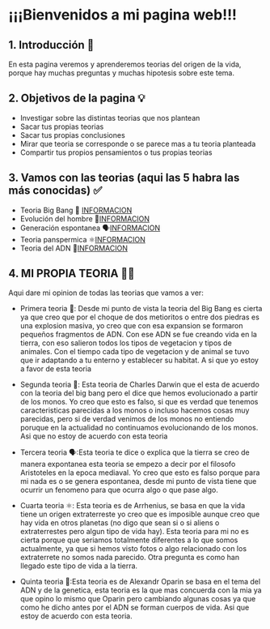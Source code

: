 # ¡¡¡Bienvenidos a mi pagina web!!!
## 1. Introducción 🎯
En esta pagina veremos y aprenderemos teorias del origen de la vida, porque hay muchas preguntas y muchas hipotesis sobre este tema.
## 2. Objetivos de la pagina 💡
- Investigar sobre las distintas teorias que nos plantean
- Sacar tus propias teorias
- Sacar tus propias conclusiones
- Mirar que teoria se corresponde o se parece mas a tu teoria planteada
- Compartir tus propios pensamientos o tus propias teorias
## 3. Vamos con las teorias (aqui las 5 habra las más conocidas) ✅
- Teoria Big Bang 🤯 [INFORMACION](00.Teoria_BIg_Bang/Informacion.md)
- Evolución del hombre 🐒[INFORMACION](01.Teoria_Charles_Darwin/README.md)
- Generación espontanea 🗣️[INFORMACION](02.Teoria_Generación_Espontanea/README.md)
- Teoria panspermica ⚛️[INFORMACION](03.Teoria_panspermica/README.md)
- Teoria del ADN 🧬[INFORMACION](04.Teoria_del_ADN/README.md)

## 4. MI PROPIA TEORIA 🧑‍💻
Aqui dare mi opinion de todas las teorias que vamos a ver:

- Primera teoria 🤯: Desde mi punto de vista la teoria del Big Bang es cierta ya que creo que por el choque de dos metioritos o entre dos piedras es una explosion masiva, yo creo que con esa expansion se formaron pequeños fragmentos de ADN. Con ese ADN se fue creando vida en la tierra, con eso salieron todos los tipos de vegetacion y tipos de animales. Con el tiempo cada tipo de vegetacion y de animal se tuvo que ir adaptando a tu enterno y establecer su habitat. A si que yo estoy a favor de esta teoria

- Segunda teoria 🐒: Esta teoria de Charles Darwin que el esta de acuerdo con la teoria del big bang pero el dice que hemos evolucionado a partir de los monos. Yo creo que esto es falso, si que es verdad que tenemos caracteristicas parecidas a los monos o incluso hacemos cosas muy parecidas, pero si de verdad venimos de los monos no entiendo poruque en la actualidad no continuamos evolucionando de los monos. Asi que no estoy de acuerdo con esta teoria

- Tercera teoria 🗣️:Esta teoria te dice o explica que la tierra se creo de manera expontanea esta teoria se empezo a decir por el filosofo Aristoteles en la epoca mediaval. Yo creo que esto es falso porque para mi nada es o se genera espontanea, desde mi punto de vista tiene que ocurrir un fenomeno para que ocurra algo o que pase algo.

- Cuarta teoria ⚛️: Esta teoria es de Arrhenius, se basa en que la vida tiene un origen extraterreste yo creo que es imposible aunque creo que hay vida en otros planetas (no digo que sean si o si aliens o extraterrestes pero algun tipo de vida hay). Esta teoria para mi no es cierta porque que seriamos totalmente diferentes a lo que somos actualmente, ya que si hemos visto fotos o algo relacionado con los extraterrete no somos nada parecido. Otra pregunta es como han llegado este tipo de vida a la tierra.

- Quinta teoria 🧬:Esta teoria es de Alexandr Oparin se basa en el tema del ADN y de la genetica, esta teoria es la que mas concuerda con la mia ya que opino lo mismo que Oparin pero cambiando algunas cosas ya que como he dicho antes por el ADN se forman cuerpos de vida. Asi que estoy de acuerdo con esta teoria.